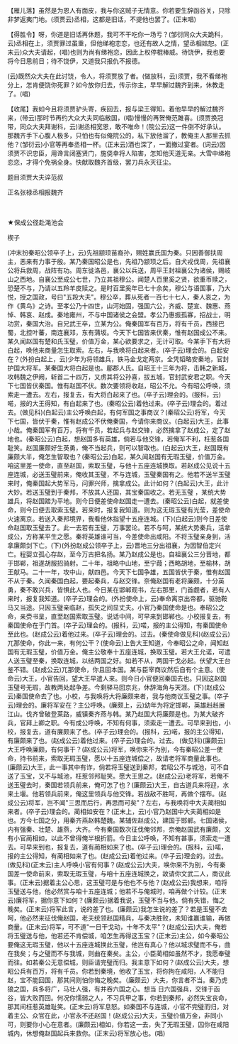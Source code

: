 <!-- { "loadSidebar": true } -->
【雁儿落】虽然是为恩人有面皮，我与你这贼子无情意。你若要生辞函谷关，只除非梦返夷门地。(须贾云)丞相，这都是旧话，不提他也罢了。(正末唱)

【得胜令】呀，你道是旧话再休题，我可不干吃你一场亏？(邹衍同众大夫跪科，云)丞相在上，须贾罪过虽重，但他绨袍恋恋，也还有故人之情，望丞相姑恕。(正末云)众大夫请起，(唱)也则为尚有绨袍恋，因此上权停棍棒威。待饶伊，我也要将今日思前日；待不饶伊，又道我只报仇不报德。

(云)既然众大夫在此讨饶，令人，将须贾放了者。(做放科，云)须贾，我不看绨袍分上，怎肯便饶你死罪？如今放你归去，传示你主，早早解过魏齐到来，休教走了。(唱)

【收尾】我如今且将须贾驴头寄，疾回去，报与梁王得知。着他早早的解过魏齐来，(带云)那时节再约大众大夫同临敝国，(唱)慢慢的再贺俺范雎喜。(须贾换冠带，同众大夫拜谢科，云)谢丞相宽恩，敢不唯命！(院公云)这一件倒不好承认。那魏齐手下心腹人极多，只怕也有似俺院公的，私下放他溜了，教俺主人那里去抓他？(邹衍云)小官等再奉丞相一杯。(正末云)酒也深了，一面撤过宴者。(词云)因须贾不识忠臣，用谗言闭塞贤门，施侥幸将人陷害，怎知他天道无亲。大雪中绨袍恋恋，才得个免祸全身。快献取魏齐首级，罢刀兵永灭征尘。

题目须贾大夫谇范叔

正名张禄丞相报魏齐

　
　




★保成公径赴渑池会

楔子

(冲末扮秦昭公领卒子上，云)先祖颛顼苗裔孙，赐姓赢氏国为秦。只因善御扶周主，恶来有力事于殷。某乃秦国昭公是也，先祖乃颛顼之后。自犬戎伐周，先祖襄公将兵救周，战阵有功。周东徙洛邑，襄公以兵送，周平王封祖襄公为诸侯，赐岐山之西地。自襄公至成公七世，乃立其祖穆公。闻楚人百里奚之贤，欲重币赎之，恐楚不与，乃请以五羚羊皮赎之。是时百里奚年已七十余矣，穆公与语国事，乃大悦，授之国政，号曰"五羖大夫"。穆公卒，葬从死者一百七十七人，秦人哀之，为作《黄鸟》之诗。至孝公乃十四世，山河始固，强国六公，齐威、楚宣、魏惠、燕悼、韩哀、赵成。秦地雍州，不与中国诸侯之会盟。孝公乃惠振孤寡，招战士，明功赏，秦国大治。自兄武王卒，立某为公。俺秦国军有百万，将有千员，西接巴蜀，北控叶蕃，南连襄邓，东有蒲坂。今天下七国皆来伏秦，惟有赵国成公不来。某久闻赵国有楚和氏玉璧，价值万金，某心欲要求之，无计可取。今某手下有大将白起，唤他来商量怎生取索。左右，与我唤将白起来者。(卒子云)理会的。白起安在？(外扮白起上，云)少年为将领雄兵，铁马金戈定两京。全凭韬略安秦地，官封护国大将军。某秦国大将白起是也。郿郡人氏。自昭王十三年为将，击韩之新城，攻韩魏之伊阙，斩首二十四万，又虏其将公孙喜，拔五城，官封武安君之职。今天下七国皆伏秦国。惟有赵国不伏。数次要领将收赵，昭公不允。今有昭公呼唤，须索走一遭去。左右，报复去，有大将白起来了也。(卒子云)理会的。(报科，云)喏，报的大王得知，有白起来了也。(秦昭公云)着他过来。(卒子云)理会的。着过去。(做见科)(白起云)主公呼唤白起，有何军国之事商议？(秦昭公云)将军，今天下七国，皆伏于秦，惟有赵成公不伏俺秦国，今请你来商议。(白起云)大王，此事小哉。俺秦国军有百万，将有千员，若起兵与赵交锋，必然擒拿了赵成公，定了赵地也。(秦昭公云)白起，想赵国多有英雄，倘若与他交锋，若俺军不利，枉惹各国耻笑。赵国廉颇好生英勇，俺不当起兵，则可以智取也。(白起云)大王，赵国既有廉颇大半，俺怎生智取也？(秦昭公云)白起，某久闻赵国有无瑕玉璧，价值万金。咱这里差一使命，直至赵国，索取玉璧，与他十五座连城换取。若赵成公见说十五座连城，必送玉璧前来，俺收其玉璧，不与连城，玉璧秦国有之。他若不送半玉璧来时，俺秦国起大势军马，问罪兴师，擒拿成公。此计如何？(白起云)大王，此计大妙。若送玉璧到于秦邦，不放其人还国，其宝秦国收之。若无玉璧
，某统大势雄兵，将赵国踏为平地。则今日便差使命赵国走一遭去。(秦昭公云)白起，就差使命，则今日便去取索玉璧。若来时，报复我知道。则为这无瑕玉璧有光莹，差使命火速离京。若送入秦邦境界，我看他休指望十五座连城。(下)(白起云)则今日差使命赵国取玉璧去了。此一去若有玉璧，万事罢论。若不与呵，某统大势秦兵，活拿成公，方称某平生之愿。秦将英雄谁可当，今差使命出咸阳。不将玉璧亲身到，活拿廉颇剑下亡。(下)(外扮赵成公领卒子上，云)晋地三分出祖襄，为因智伯定兴亡。程婴立孤心存赵，至今万古把名扬。某乃赵成公是也。自祖襄公三分晋地，都于邯郸，祖遂胡服招骑射。二十年，祖略中山地，至宁葭；西略胡地，至榆林，胡王献马。二十一年，攻中山，献四邑。今天下七国争雄，五国皆伏于秦，惟有赵国不从于秦。久闻秦国白起，要起秦兵，与赵交锋。奈俺赵国有老将廉颇，十分英勇，秦不敢兴兵，皆惧此人也。今日某在邯郸观书，左右那里，门首觑者，若有人来时，报复我知道。(卒子云)理会的。(外扮使命上，云)奉命离京出帝都，驱驰鞍马又当途。只因玉璧亲临赵，孤矢之间显丈夫。小官乃秦国使命是也。奉昭公之命，亲赍书呈，直至赵国索取玉璧。说话中间，可早来到邯郸也。小校报复去，有秦国使命在于门首。(卒子云)理会的。(报科，云)喏，报的主公得知，有秦国使命至此也。(赵成公云)着他过来。(卒子云)理会的。过去。(秦使命做见科)(赵成公云)兀那使命，你此一来，有何公干？(使命云)上告大王知道，今奉昭公之命，闻知赵国有无瑕玉璧，价值万金。俺主公敬奉十五座连城，换取玉璧。若大王允诺，可遣人送玉璧至秦，换取连城，以结两国之好。如若不从，两国干戈必起。伏望大王台鉴不错。(赵成公云)兀那使命，你且回本国。某与臣宰商议然后自有个主意。(使命云)大王，小官告回，望大王早遣人来。则今日小官便回秦国去也。只因这赵国玉璧号无瑕，故教两处起争差。今剩驿马回京兆，休辞海角与天涯。(下)(赵成公云)秦国使命去了也。小校，与我唤将大将廉颇来者，我与他商议玉璧之事。(卒子云)理会的。廉将军安在？主公呼唤。(廉颇上，云)幼年为将定邯郸，英雄赳赳展江山。伐齐曾破登莱路，威镇秦齐燕与韩。某乃赵国大将廉颇是也。为某大破齐兵，官拜上卿之职。今有成公呼唤，不知有何事，须索走一遭去。可早来到也，小校，报复去，道有廉颇来了也。(卒子云)理会的。(报科，云)喏，报的主公得知，有廉颇来了也。(赵成公云)着他过来。(卒子云)理会的。过去。
(做见科)(廉颇云)大王呼唤廉颇，有何事干？(赵成公云)将军，唤你来不为别，今有秦昭公差一使命，持书前来，索取无瑕玉璧，愿以十五座连城偿之，故请老将军商量此事也。(廉颇云)大王，此一事其中有诈，倘若将玉璧送到秦邦，若昭公不与城池，可不自送了玉宝，又不与城池，枉惹邻邦耻笑。愿大王思之。(赵成公云)老将军，若俺不送玉璧去时，秦国若领兵前来，俺可怎了也？(廉颇云)大王，自古道兵来将迎，水来土堰。他若领兵前来，俺这里领兵与他交锋。若战敌不胜呵，再做个摆布。(赵成公云)将军，岂不闻"三思而后行，再思而可矣"？左右，与我唤将中大夫蔺相如来者。(卒子云)理会的。蔺相如安在？(正末上，云)小官乃赵国中大夫蔺相如是也。方今七国之分，用秦齐燕赵韩楚魏。某辅佐赵成公，建国于邯郸。七国诸侯，内有强秦、壮楚、雄燕，大齐。今有秦国数次征伐俺邻邦，奈俺赵国武有廉颇，文有小官蔺相如，以此不曾得俺半根折箭。今日主公呼唤，不知有甚事，须索走一遭去。可早来到也，报复去，道有蔺相如来了也。(卒子云)理会的。(报科，云)喏，报的主公得知，有蔺相如来了也。(赵成公云)着他过来。(卒子云)理会的。过去。(做见科)(正末云)主人呼唤小官有何事？(赵成公云)大夫，唤你来不为别，今有秦国差一使命前来，索取无瑕玉璧，与咱十五座连城换之，故请你文武二人，商议此事。(正末云)据着主公心思，这玉璧可是与他也不与他？(赵成公云)我想来，咱将玉璧送与他，他必然赏与咱十五座连城；他若不与俺城时，咱再做个计较。(正末云)廉将军，据你意下如何？(廉颇云)据着我说，玉璧不当与他。倘有失错，悔之晚矣。(正末云)将军此言，说的差了也。(廉颇云)我怎生说的差了？若是玉璧不去呵，他必然来征伐俺赵国，老夫统领赵国精兵，与秦决胜败，未知谁赢谁输，再做商量。(正末云)将军，可不道"一日干戈动，十年不太平"？(赵成公云)大夫，俺若将玉璧送与他，他若还不肯偿城，咱怎生再得这玉宝？(正末云)主公，如今秦昭公要俺这无瑕玉璧，他以十五座连城换此玉璧，他岂有真心？他以城求璧而不与，曲在我矣；与之璧而不与我城，则曲在秦矣。主公，小臣蔺相如虽然不才，我愿奉璧而往。如若秦公无意偿城，则臣请完璧而归。我主意下如何？(赵成公云)大夫，想昭公兵有百万，将有千员。你若到秦境，他收了玉宝，将你拘在咸阳，人不能归赵，宝不能回国，那其间则怕你悔之晚矣。（廉颇云）大夫，你言者不当。秦乃虎狼之国，兵多将广，马壮人强，有并吞六国之心。想当
日六国强兵，交锋于函谷，皆大败而回。何况你懦弱之人，不习兵甲之事，你若到秦邦，必然失宝丧命，那其间枉惹英雄耻笑。(正末云)将军息怒。如秦国不与连城，小官不完璧而归，对着主公、众官在此，小官永不还赵国！(赵成公云)大夫，玉璧价值万金，非同小可，则要你小心在意者。(廉颇云)相如，你若这一去，失了无瑕玉璧，囚你在咸阳城内，休想俺赵国起兵来救你。(正末云)将军放心也。(唱)


